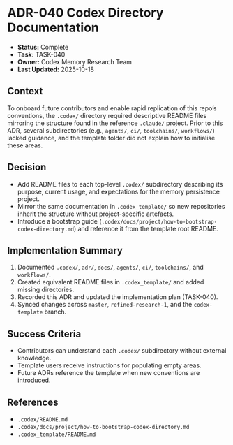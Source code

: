 # ADR-040 Codex Directory Documentation

- **Status:** Complete
- **Task:** TASK-040
- **Owner:** Codex Memory Research Team
- **Last Updated:** 2025-10-18

## Context
To onboard future contributors and enable rapid replication of this repo’s conventions, the `.codex/` directory required descriptive README files mirroring the structure found in the reference `.claude/` project. Prior to this ADR, several subdirectories (e.g., `agents/`, `ci/`, `toolchains/`, `workflows/`) lacked guidance, and the template folder did not explain how to initialise these areas.

## Decision
- Add README files to each top-level `.codex/` subdirectory describing its purpose, current usage, and expectations for the memory persistence project.
- Mirror the same documentation in `.codex_template/` so new repositories inherit the structure without project-specific artefacts.
- Introduce a bootstrap guide (`.codex/docs/project/how-to-bootstrap-codex-directory.md`) and reference it from the template root README.

## Implementation Summary
1. Documented `.codex/`, `adr/`, `docs/`, `agents/`, `ci/`, `toolchains/`, and `workflows/`.
2. Created equivalent README files in `.codex_template/` and added missing directories.
3. Recorded this ADR and updated the implementation plan (TASK-040).
4. Synced changes across `master`, `refined-research-1`, and the `codex-template` branch.

## Success Criteria
- Contributors can understand each `.codex/` subdirectory without external knowledge.
- Template users receive instructions for populating empty areas.
- Future ADRs reference the template when new conventions are introduced.

## References
- `.codex/README.md`
- `.codex/docs/project/how-to-bootstrap-codex-directory.md`
- `.codex_template/README.md`
